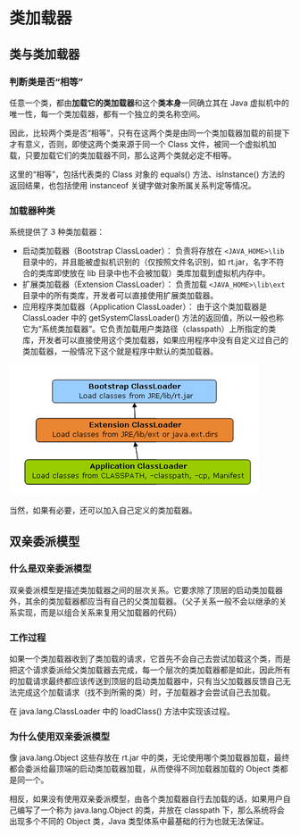 # 类加载器

## 类与类加载器

### 判断类是否“相等”

任意一个类，都由**加载它的类加载器**和这个**类本身**一同确立其在 Java 虚拟机中的唯一性，每一个类加载器，都有一个独立的类名称空间。

因此，比较两个类是否“相等”，只有在这两个类是由同一个类加载器加载的前提下才有意义，否则，即使这两个类来源于同一个 Class 文件，被同一个虚拟机加载，只要加载它们的类加载器不同，那么这两个类就必定不相等。

这里的“相等”，包括代表类的 Class 对象的 equals\(\) 方法、isInstance\(\) 方法的返回结果，也包括使用 instanceof 关键字做对象所属关系判定等情况。

### 加载器种类

系统提供了 3 种类加载器：

* 启动类加载器（Bootstrap ClassLoader）：  负责将存放在 `<JAVA_HOME>\lib` 目录中的，并且能被虚拟机识别的（仅按照文件名识别，如 rt.jar，名字不符合的类库即使放在 lib 目录中也不会被加载）类库加载到虚拟机内存中。
* 扩展类加载器（Extension ClassLoader）：  负责加载 `<JAVA_HOME>\lib\ext` 目录中的所有类库，开发者可以直接使用扩展类加载器。
* 应用程序类加载器（Application ClassLoader）：  由于这个类加载器是 ClassLoader 中的 getSystemClassLoader\(\) 方法的返回值，所以一般也称它为“系统类加载器”。它负责加载用户类路径（classpath）上所指定的类库，开发者可以直接使用这个类加载器，如果应用程序中没有自定义过自己的类加载器，一般情况下这个就是程序中默认的类加载器。

![ClassLoader](./images/classloader.png)

当然，如果有必要，还可以加入自己定义的类加载器。

## 双亲委派模型

### 什么是双亲委派模型

双亲委派模型是描述类加载器之间的层次关系。它要求除了顶层的启动类加载器外，其余的类加载器都应当有自己的父类加载器。（父子关系一般不会以继承的关系实现，而是以组合关系来复用父加载器的代码）

### 工作过程

如果一个类加载器收到了类加载的请求，它首先不会自己去尝试加载这个类，而是把这个请求委派给父类加载器去完成，每一个层次的类加载器都是如此，因此所有的加载请求最终都应该传送到顶层的启动类加载器中，只有当父加载器反馈自己无法完成这个加载请求（找不到所需的类）时，子加载器才会尝试自己去加载。

在 java.lang.ClassLoader 中的 loadClass\(\) 方法中实现该过程。

### 为什么使用双亲委派模型

像 java.lang.Object 这些存放在 rt.jar 中的类，无论使用哪个类加载器加载，最终都会委派给最顶端的启动类加载器加载，从而使得不同加载器加载的 Object 类都是同一个。

相反，如果没有使用双亲委派模型，由各个类加载器自行去加载的话，如果用户自己编写了一个称为 java.lang.Object 的类，并放在 classpath 下，那么系统将会出现多个不同的 Object 类，Java 类型体系中最基础的行为也就无法保证。